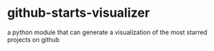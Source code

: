 # github-starts-visualizer
a python module that can generate a visualization of the most starred projects on github 
